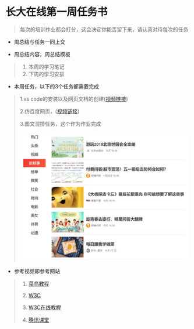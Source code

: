 # 长大在线第一周任务书

>  每次的培训作业都会打分，这会决定你能否留下来，请认真对待每次的任务

* 周总结与任务一同上交


*  周总结内容，周总结模板
>
>  1. 本周的学习笔记
>  2. 下周的学习安排

*   本周任务，以下的3个任务都需要完成
>
>  1.vs code的安装以及网页文档的创建([视频链接](./视频/vscode.flv))
>
>  2.仿百度网页，([视频链接](./视频/百度.mp4))
>
>  3.图文混排任务，这个作为作业完成
>
>  ![img](./images/weibo.jpg) 

*  参考视频即参考网站
>
>  1. [菜鸟教程](https://www.runoob.com/)
>
>  2. [W3C](https://www.w3cschool.cn/)
>
>  3. [W3C在线教程](http://www.w3school.com.cn/index.html)
>
>  4. [腾讯课堂](https://ke.qq.com/course/231570?_bid=167&_wv=3&from=androidapp&taid=2955805083273362)
>
>     



